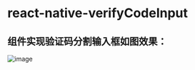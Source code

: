 # react-native-verifyCodeInput

## <VerifyCode/> 组件实现验证码分割输入框如图效果：
![image](https://github.com/aijason/react-native-verifyCodeInput/blob/master/20181114145107277.png)
